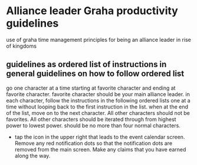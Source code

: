 # Alliance leader Graha productivity guidelines
use of graha time management principles for being an alliance leader in rise of kingdoms
## guidelines as ordered list of instructions in general guidelines on how to follow ordered list
go one character at a time starting at favorite character and ending at favorite character. favorite character should be your main alliance leader. in each character, follow the instructions in the following ordered lists one at a time without looping back to the first instruction in the list. when at the end of the list, move on to the next character. All other characters should not be favorites. All other characters should be iterated through from highest power to lowest power. should be no more than four normal characters.
- tap the icon in the upper right that leads to the event calendar screen. Remove any red notification dots so that the notification dots are removed from the main screen. Make any claims that you have earned along the way.
